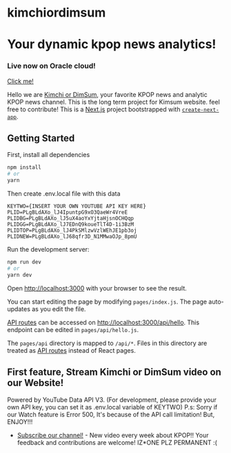 # kimchiordimsum

Your dynamic kpop news analytics!
=======

### Live now on Oracle cloud!
[Click me!](http://kimchiordimsum.christoffel.xyz/)

Hello we are [Kimchi or DimSum](https://www.youtube.com/channel/UC5ijYrmKjAhSs4Hv7gVM1BQ), your favorite KPOP news and analytic KPOP news channel. This is the long term project for Kimsum website. feel free to contribute!
This is a [Next.js](https://nextjs.org/) project bootstrapped with [`create-next-app`](https://github.com/vercel/next.js/tree/canary/packages/create-next-app).

## Getting Started

First, install all dependencies
```bash
npm install
# or 
yarn
```

Then create .env.local file with this data
```env
KEYTWO={INSERT YOUR OWN YOUTUBE API KEY HERE}
PLID=PLgBLdAXo_lJ4IpuntpG9xO3QaeWr4VreE
PLIDBG=PLgBLdAXo_lJ5uX4aoYxYjtaHjsnOCHQqp
PLIDGG=PLgBLdAXo_lJ7EDnQ9koueTlT4D-1i3BzM
PLIDTOP=PLgBLdAXo_lJ4PkSMlzwVzlWEhJE1pb3oj
PLIDNEW=PLgBLdAXo_lJ68qfr3D_N1MMwaOJp_8pmU
```

Run the development server:

```bash
npm run dev
# or
yarn dev
```

Open [http://localhost:3000](http://localhost:3000) with your browser to see the result.

You can start editing the page by modifying `pages/index.js`. The page auto-updates as you edit the file.

[API routes](https://nextjs.org/docs/api-routes/introduction) can be accessed on [http://localhost:3000/api/hello](http://localhost:3000/api/hello). This endpoint can be edited in `pages/api/hello.js`.

The `pages/api` directory is mapped to `/api/*`. Files in this directory are treated as [API routes](https://nextjs.org/docs/api-routes/introduction) instead of React pages.

## First feature, Stream Kimchi or DimSum video on our Website!
Powered by YouTube Data API V3. (For development, please provide your own API key, you can set it as .env.local variable of KEYTWO)
P.s: Sorry if our Watch feature is Error 500, It's because of the API call limitation!
But, ENJOY!!!


- [Subscribe our channel!](https://www.youtube.com/channel/UC5ijYrmKjAhSs4Hv7gVM1BQ?sub_confirmation=1) - New video every week about KPOP!!
Your feedback and contributions are welcome!
IZ*ONE PLZ PERMANENT :(
